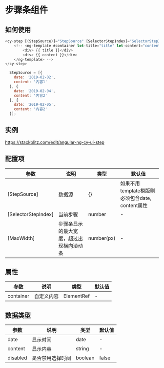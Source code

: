 # 步骤条组件

## 如何使用

``` typescript
<cy-step [(StepSource)]="StepSource" [SelectorStepIndex]="SelectorStepIndex">
    <!-- <ng-template #container let-title="title" let-content="content">
        <div> {{ title }}</div>
        <div> {{ content }}</div>
    </ng-template> -->
</cy-step>
```
``` js
  StepSource = [{
    date: '2019-02-02',
    content: '内容1'
  }, {
    date: '2019-02-04',
    content: '内容2'
  }, {
    date: '2019-02-05',
    content: '内容2'
  }];
```
## 实例
https://stackblitz.com/edit/angular-ng-cy-ui-step


## 配置项

参数|说明|类型|默认值
-|-|-|-
[StepSource]|数据源|{}| 如果不用template模版则必须包含date, content属性
[SelectorStepIndex]|当前步骤|number| -
[MaxWidth]|步骤条显示的最大宽度，超过出现横向滚动条|number(px)|-

## 属性
参数|说明|类型|默认值
-|-|-|-
container|自定义内容|ElementRef|-

## 数据类型
参数|说明|类型|默认值
-|-|-|-
date|显示时间|date|-
content|显示内容|string|-
disabled|是否禁用选择时间|boolean| false